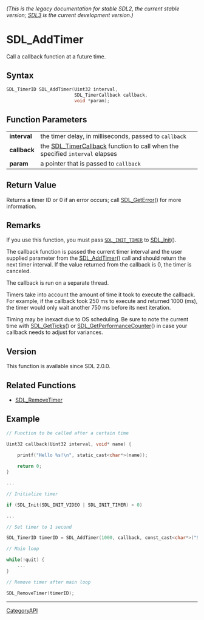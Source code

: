 ###### (This is the legacy documentation for stable SDL2, the current stable version; [SDL3](https://wiki.libsdl.org/SDL3/) is the current development version.)
# SDL_AddTimer

Call a callback function at a future time.

## Syntax

```c
SDL_TimerID SDL_AddTimer(Uint32 interval,
                         SDL_TimerCallback callback,
                         void *param);

```

## Function Parameters

|                  |                                                                                                   |
| ---------------- | ------------------------------------------------------------------------------------------------- |
| **interval**     | the timer delay, in milliseconds, passed to `callback`                                            |
| **callback**     | the [SDL_TimerCallback](SDL_TimerCallback) function to call when the specified `interval` elapses |
| **param**        | a pointer that is passed to `callback`                                                            |

## Return Value

Returns a timer ID or 0 if an error occurs; call
[SDL_GetError](SDL_GetError)() for more information.

## Remarks

If you use this function, you must pass [`SDL_INIT_TIMER`](SDL_INIT_TIMER)
to [SDL_Init](SDL_Init)().

The callback function is passed the current timer interval and the user
supplied parameter from the [SDL_AddTimer](SDL_AddTimer)() call and should
return the next timer interval. If the value returned from the callback is
0, the timer is canceled.

The callback is run on a separate thread.

Timers take into account the amount of time it took to execute the
callback. For example, if the callback took 250 ms to execute and returned
1000 (ms), the timer would only wait another 750 ms before its next
iteration.

Timing may be inexact due to OS scheduling. Be sure to note the current
time with [SDL_GetTicks](SDL_GetTicks)() or
[SDL_GetPerformanceCounter](SDL_GetPerformanceCounter)() in case your
callback needs to adjust for variances.

## Version

This function is available since SDL 2.0.0.

## Related Functions

* [SDL_RemoveTimer](SDL_RemoveTimer)


## Example

```c
// Function to be called after a certain time

Uint32 callback(Uint32 interval, void* name) {

    printf("Hello %s!\n", static_cast<char*>(name));
       
    return 0;
}

...

// Initialize timer

if (SDL_Init(SDL_INIT_VIDEO | SDL_INIT_TIMER) < 0)

...

// Set timer to 1 second

SDL_TimerID timerID = SDL_AddTimer(1000, callback, const_cast<char*>("SDL"));

// Main loop

while(!quit) {
    ...
}

// Remove timer after main loop

SDL_RemoveTimer(timerID);
```

----
[CategoryAPI](CategoryAPI)

